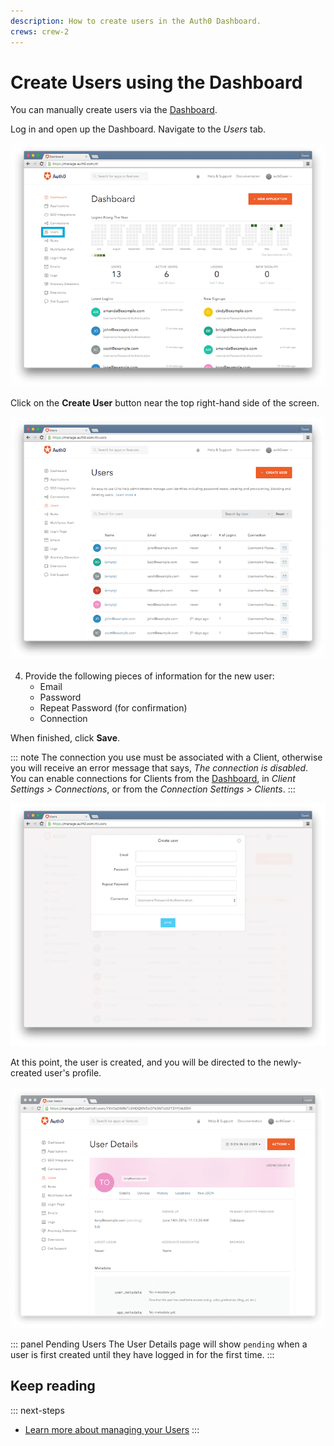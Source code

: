 ```yaml
---
description: How to create users in the Auth0 Dashboard.
crews: crew-2
---
```


# Create Users using the Dashboard

You can manually create users via the [Dashboard](${manage_url}).

Log in and open up the Dashboard. Navigate to the _Users_ tab.

![](/media/articles/users/dashboard.png)

Click on the __Create User__ button near the top right-hand side of the screen.

![](/media/articles/users/users-tab.png)

4. Provide the following pieces of information for the new user:
    * Email
    * Password
    * Repeat Password (for confirmation)
    * Connection

  When finished, click __Save__.

::: note
The connection you use must be associated with a Client, otherwise you will receive an error message that says, <em>The connection is disabled</em>. You can enable connections for Clients from the <a href="${manage_url}">Dashboard</a>, in <em> Client Settings > Connections</em>, or from the <em>Connection Settings > Clients</em>.
:::

![](/media/articles/users/create-user.png)

At this point, the user is created, and you will be directed to the newly-created user's profile.

![](/media/articles/users/user-profile.png)

::: panel Pending Users
The User Details page will show `pending` when a user is first created until they have logged in for the first time.
:::

## Keep reading

::: next-steps
* [Learn more about managing your Users](/user-profile)
:::
